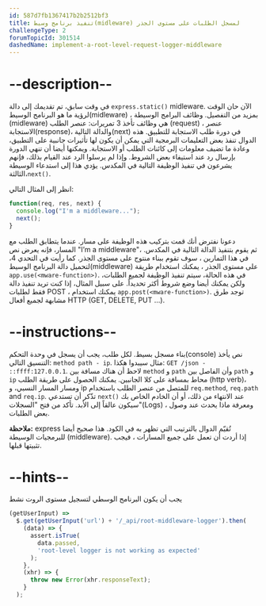 ```yaml
---
id: 587d7fb1367417b2b2512bf3
title: تنفيذ برنامج وسيط(midleware) لمسجل الطلبات على مستوى الجذر
challengeType: 2
forumTopicId: 301514
dashedName: implement-a-root-level-request-logger-middleware
---
```


# --description--

في وقت سابق، تم تقديمك إلى دالة `express.static()` midleware. الآن حان الوقت لرؤية ما هو البرنامج الوسيط(midleware) ، بمزيد من التفصيل. وظائف البرامج الوسيطة (midleware) هي وظائف تأخذ 3 تمريرات: عنصر الطلب (request) ، عنصر الاستجابة(response)، والدالة التالية(next) في دورة طلب الاستجابة للتطبيق. هذه الدوال تنفذ بعض التعليمات البرمجية التي يمكن أن يكون لها تأثيرات جانبية على التطبيق، وعادة ما تضيف معلومات إلى كائنات الطلب أو الاستجابة. ويمكنها أيضا أن تنهي الدورة بإرسال رد عند استيفاء بعض الشروط. وإذا لم يرسلوا الرد عند القيام بذلك، فإنهم يشرعون في تنفيذ الوظيفة التالية في المكدس. يؤدي هذا إلى استدعاء الوسيطة الثالثة،`next()`.

انظر إلى المثال التالي:

```js
function(req, res, next) {
  console.log("I'm a middleware...");
  next();
}
```

دعونا نفترض أنك قمت بتركيب هذه الوظيفة على مسار. عندما يتطابق الطلب مع المسار، فإنه يعرض نص "I’m a middleware"، ثم يقوم بتنفيذ الدالة التالية في المكدس. في هذا التمارين ، سوف تقوم ببناء منتوج على مستوى الجذر. كما رأيت في التحدي 4، لتحميل دالة البرنامج الوسيط(middleware) على مستوى الجذر ، يمكنك استخدام طريقة `app.use(<mware-function>)`. في هذه الحالة، سيتم تنفيذ الوظيفة لجميع الطلبات، ولكن يمكنك أيضا وضع شروط أكثر تحديداً. على سبيل المثال، إذا كنت تريد تنفيذ دالة فقط لطلبات POST ، يمكنك استخدام `app.post(<mware-function>)`. توجد طرق مشابهة لجميع أفعال HTTP (GET, DELETE, PUT …).

# --instructions--

بناء مسجل بسيط. لكل طلب، يجب أن يسجل في وحدة التحكم(console) نص يأخذ التنسيق التالي: `method path - ip`. مثال سيبدوا هكذا: `GET /json - ::ffff:127.0.0.1`. لاحظ أن هناك مسافة بين `method` و `path` وأن الفاصل بين `path` و `ip` محاط بمسافة على كلا الجانبين. يمكنك الحصول على طريقة الطلب (http verb)، ومسار المسار النسبي، و ip للمتصل من عنصر الطلب باستخدام `req.method`, `req.path` and `req.ip`. تذّكر أن تستدعي `next()` عند الانتهاء من ذلك، أو أن الخادم الخاص بك سيكون عالقاً إلى الأبد. تأكد من فتح "السجلات"(Logs) ، ومعرفة ماذا يحدث عند وصول بعض الطلبات.

**ملاحظة:** express تُقيّم الدوال بالترتيب التي تظهر به في الكود. هذا صحيح أيضا للبرمجيات الوسيطة (middleware). إذا أردت أن تعمل على جميع المسارات ، فيجب تثبيتها قبلها.

# --hints--

يجب أن يكون البرنامج الوسطي لتسجيل مستوى الروت نشط

```js
(getUserInput) =>
  $.get(getUserInput('url') + '/_api/root-middleware-logger').then(
    (data) => {
      assert.isTrue(
        data.passed,
        'root-level logger is not working as expected'
      );
    },
    (xhr) => {
      throw new Error(xhr.responseText);
    }
  );
```


